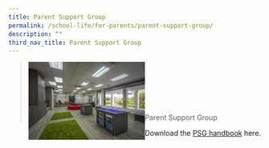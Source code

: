 ```yaml
---
title: Parent Support Group
permalink: /school-life/for-parents/parent-support-group/
description: ""
third_nav_title: Parent Support Group
---
```

><img src="/images/Useful%20Links/Picture-6-scaled.jpg"  
     style="width:50%"
			align="left"><br><br><br><br><br><br>
>Parent Support Group

Download the [PSG handbook](/files/PSG_Handbook_2012.pdf) here.
